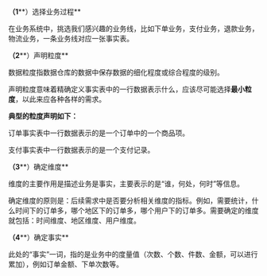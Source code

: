 **（1****）选择业务过程**

在业务系统中，挑选我们感兴趣的业务线，比如下单业务，支付业务，退款业务，物流业务，一条业务线对应一张事实表。

**（2****）声明粒度**

数据粒度指数据仓库的数据中保存数据的细化程度或综合程度的级别。

声明粒度意味着精确定义事实表中的一行数据表示什么，应该尽可能选择**最小粒度**，以此来应各种各样的需求。

**典型的粒度声明如下：**

订单事实表中一行数据表示的是一个订单中的一个商品项。

支付事实表中一行数据表示的是一个支付记录。

**（3****）确定维度**

维度的主要作用是描述业务是事实，主要表示的是“谁，何处，何时”等信息。

确定维度的原则是：后续需求中是否要分析相关维度的指标。例如，需要统计，什么时间下的订单多，哪个地区下的订单多，哪个用户下的订单多。需要确定的维度就包括：时间维度、地区维度、用户维度。

**（4****）确定事实**

此处的“事实”一词，指的是业务中的度量值（次数、个数、件数、金额，可以进行累加），例如订单金额、下单次数等。

